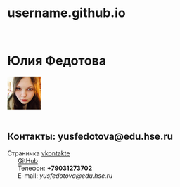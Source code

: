 # username.github.io
<html>
<head>
 <meta charset="utf-8">
 <title>Моя личная страничка</title>
<left><h1>Юлия Федотова</h1></left>
<left><img alt="Это я" width="15%" src="me.jpg"></left>
<br/>
      <h2>Контакты: yusfedotova@edu.hse.ru</h2>
Страничка <a href=https://vk.com/id119563938/ >vkontakte</a>
 <br/>
      <a href=https://github.com/username>GitHub</a>
 <br/>
      Телефон: <b>+79031273702</b>
<br/>
      E-mail: <i>yusfedotova@edu.hse.ru</i>
 </body>
  </html>
